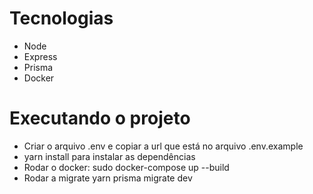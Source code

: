 # Tecnologias
- Node
- Express
- Prisma
- Docker

# Executando o projeto
- Criar o arquivo .env e copiar a url que está no arquivo .env.example
- yarn install para instalar as dependências
- Rodar o docker: sudo docker-compose up --build
- Rodar a migrate yarn prisma migrate dev
